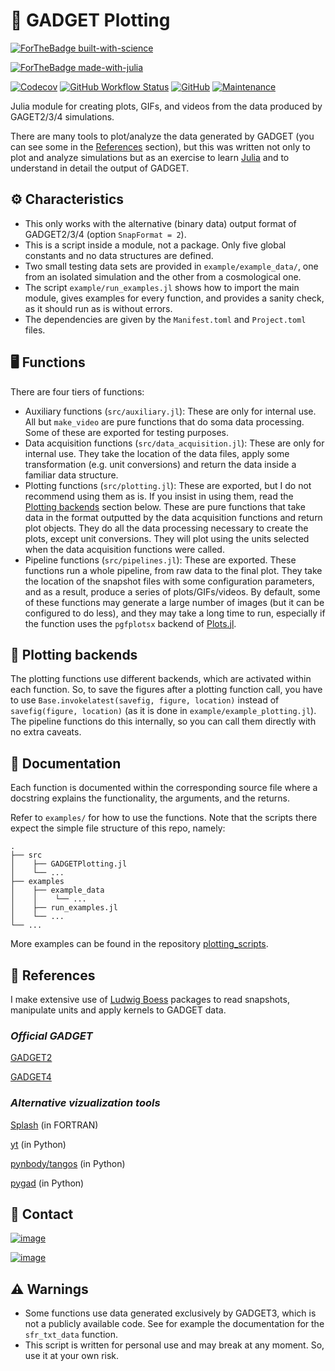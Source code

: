 # 🌌 GADGET Plotting

[![ForTheBadge built-with-science](http://forthebadge.com/images/badges/built-with-science.svg)](https://GitHub.com/Ezequiel92/) 

[![ForTheBadge made-with-julia](https://forthebadge.com/images/badges/made-with-julia.svg)](https://julialang.org)

[![Codecov](https://img.shields.io/codecov/c/github/Ezequiel92/GADGETPlotting?style=flat&logo=Codecov&labelColor=2B2D2F)](https://codecov.io/github/Ezequiel92/BiblographyFormatter?branch=main) [![GitHub Workflow Status](https://img.shields.io/github/workflow/status/Ezequiel92/GADGETPlotting/Continuous%20integration?style=flat&logo=GitHub&labelColor=2B2D2F)](https://github.com/Ezequiel92/GADGETPlotting/actions) [![GitHub](https://img.shields.io/github/license/Ezequiel92/GADGETPlotting?style=flat&logo=GNU&labelColor=2B2D2F)](https://github.com/Ezequiel92/GADGETPlotting/blob/main/LICENSE) [![Maintenance](https://img.shields.io/maintenance/yes/2021?style=flat&labelColor=2B2D2F)](mailto:lozano.ez@gmail.com)

Julia module for creating plots, GIFs, and videos from the data produced by GAGET2/3/4 simulations.

There are many tools to plot/analyze the data generated by GADGET (you can see some in the [References](https://github.com/Ezequiel92/GADGETPlotting#-references) section), but this was written not only to plot and analyze simulations but as an exercise to learn [Julia](https://julialang.org/) and to understand in detail the output of GADGET.

## ⚙️ Characteristics

- This only works with the alternative (binary data) output format of GADGET2/3/4 (option `SnapFormat = 2`).
- This is a script inside a module, not a package. Only five global constants and no data structures are defined.
- Two small testing data sets are provided in `example/example_data/`, one from an isolated simulation and the other from a cosmological one.
- The script `example/run_examples.jl` shows how to import the main module, gives examples for every function, and provides a sanity check, as it should run as is without errors.
- The dependencies are given by the `Manifest.toml` and `Project.toml` files.

## 🖥️ Functions

There are four tiers of functions:

- Auxiliary functions (`src/auxiliary.jl`): These are only for internal use. All but `make_video` are pure functions that do soma data processing. Some of these are exported for testing purposes.
- Data acquisition functions (`src/data_acquisition.jl`): These are only for internal use. They take the location of the data files, apply some transformation (e.g. unit conversions) and return the data inside a familiar data structure.
- Plotting functions (`src/plotting.jl`): These are exported, but I do not recommend using them as is. If you insist in using them, read the [Plotting backends](https://github.com/Ezequiel92/GADGETPlotting#-plotting-backends) section below. These are pure functions that take data in the format outputted by the data acquisition functions and return plot objects. They do all the data processing necessary to create the plots, except unit conversions. They will plot using the units selected when the data acquisition functions were called.
- Pipeline functions (`src/pipelines.jl`): These are exported. These functions run a whole pipeline, from raw data to the final plot. They take the location of the snapshot files with some configuration parameters, and as a result, produce a series of plots/GIFs/videos. By default, some of these functions may generate a large number of images (but it can be configured to do less), and they may take a long time to run, especially if the function uses the `pgfplotsx` backend of [Plots.jl](https://github.com/JuliaPlots/Plots.jl).

## 🚨 Plotting backends

The plotting functions use different backends, which are activated within each function. So, to save the figures after a plotting function call, you have to use `Base.invokelatest(savefig, figure, location)` instead of `savefig(figure, location)` (as it is done in `example/example_plotting.jl`). The pipeline functions do this internally, so you can call them directly with no extra caveats. 

## 📘 Documentation

Each function is documented within the corresponding source file where a docstring explains the functionality, the arguments, and the returns.

Refer to `examples/` for how to use the functions. Note that the scripts there expect the simple file structure of this repo, namely:

    .
    ├── src
    │    ├── GADGETPlotting.jl 
    │    └── ...
    ├── examples   
    │    ├── example_data
    │    │    └── ...
    │    ├── run_examples.jl
    │    └── ...
    └── ...
    
More examples can be found in the repository [plotting_scripts](https://github.com/Ezequiel92/plotting_scripts).

## 🔗 References

I make extensive use of [Ludwig Boess](https://github.com/LudwigBoess/) packages to read snapshots, manipulate units and apply kernels to GADGET data.

### _Official GADGET_

[GADGET2](https://wwwmpa.mpa-garching.mpg.de/gadget/)

[GADGET4](https://wwwmpa.mpa-garching.mpg.de/gadget4/)

### _Alternative vizualization tools_

[Splash](https://splash-viz.readthedocs.io/en/latest/) (in FORTRAN)

[yt](https://yt-project.org/) (in Python)

[pynbody/tangos](https://pynbody.github.io/) (in Python)

[pygad](https://bitbucket.org/broett/pygad/src/master/) (in Python)

## 📣 Contact

[![image](https://img.shields.io/badge/Gmail-D14836?style=for-the-badge&logo=gmail&logoColor=white)](mailto:lozano.ez@gmail.com)

[![image](https://img.shields.io/badge/Microsoft_Outlook-0078D4?style=for-the-badge&logo=microsoft-outlook&logoColor=white)](mailto:lozano.ez@outlook.com)

## ⚠️ Warnings

- Some functions use data generated exclusively by GADGET3, which is not a publicly available code. See for example the documentation for the `sfr_txt_data` function.
- This script is written for personal use and may break at any moment. So, use it at your own risk.
